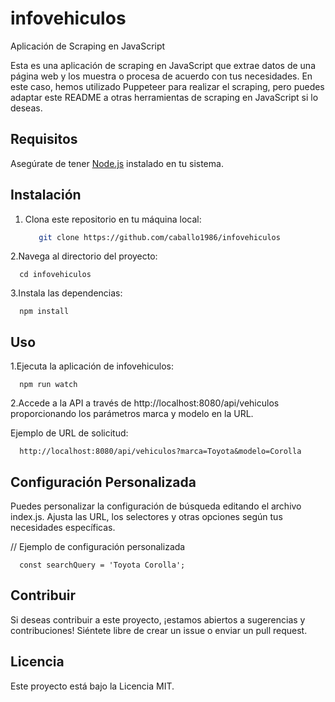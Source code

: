 # infovehiculos

Aplicación de Scraping en JavaScript

Esta es una aplicación de scraping en JavaScript que extrae datos de una página web y los muestra o procesa de acuerdo con tus necesidades. En este caso, hemos utilizado Puppeteer para realizar el scraping, pero puedes adaptar este README a otras herramientas de scraping en JavaScript si lo deseas.

## Requisitos

Asegúrate de tener [Node.js](https://nodejs.org/) instalado en tu sistema.

## Instalación

1. Clona este repositorio en tu máquina local:

   ```bash
      git clone https://github.com/caballo1986/infovehiculos

2.Navega al directorio del proyecto:

      cd infovehiculos

3.Instala las dependencias:

      npm install

## Uso
1.Ejecuta la aplicación de infovehiculos:

      npm run watch

2.Accede a la API a través de http://localhost:8080/api/vehiculos proporcionando los parámetros marca y modelo en la URL.

Ejemplo de URL de solicitud:

      http://localhost:8080/api/vehiculos?marca=Toyota&modelo=Corolla

## Configuración Personalizada
Puedes personalizar la configuración de búsqueda editando el archivo index.js. Ajusta las URL, los selectores y otras opciones según tus necesidades específicas.

// Ejemplo de configuración personalizada

      const searchQuery = 'Toyota Corolla';

## Contribuir
Si deseas contribuir a este proyecto, ¡estamos abiertos a sugerencias y contribuciones! Siéntete libre de crear un issue o enviar un pull request.

## Licencia
Este proyecto está bajo la Licencia MIT.
